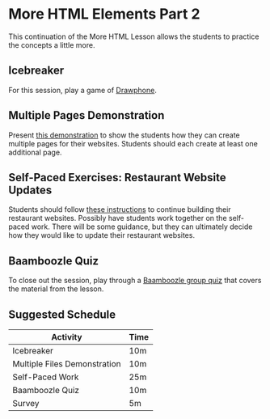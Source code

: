 # More HTML Elements Part 2
This continuation of the More HTML Lesson allows the students to practice the concepts a little more.

## Icebreaker
For this session, play a game of [Drawphone](../Icebreakers/DrawphoneIcebreaker.md).

## Multiple Pages Demonstration
Present [this demonstration](MultiplePagesDemo.md) to show the students how they can create multiple pages for their websites. Students should each create at least one additional page.

## Self-Paced Exercises: Restaurant Website Updates
Students should follow [these instructions](RestaurantSelfPacedExercises.md) to continue building their restaurant websites. Possibly have students work together on the self-paced work. There will be some guidance, but they can ultimately decide how they would like to update their restaurant websites.

## Baamboozle Quiz
To close out the session, play through a [Baamboozle group quiz](https://www.baamboozle.com/game/614321) that covers the material from the lesson.

## Suggested Schedule

| Activity | Time |
|-|-|
| Icebreaker | 10m |
| Multiple Files Demonstration | 10m |
| Self-Paced Work | 25m |
| Baamboozle Quiz | 10m |
| Survey | 5m |
